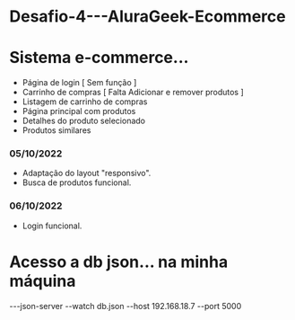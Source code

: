 # Desafio-4---AluraGeek-Ecommerce

# Sistema e-commerce...

- Página de login [ Sem função ]
- Carrinho de compras [ Falta Adicionar e remover produtos ]
- Listagem de carrinho de compras
- Página principal com produtos
- Detalhes do produto selecionado
- Produtos similares

### 05/10/2022

- Adaptação do layout "responsivo".
- Busca de produtos funcional.

### 06/10/2022

- Login funcional.

# Acesso a db json... na minha máquina

---json-server --watch db.json --host 192.168.18.7 --port 5000
